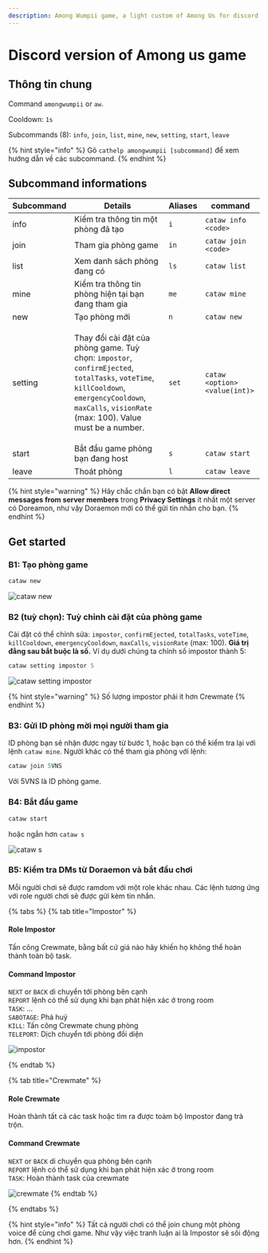 ```yaml
---
description: Among Wumpii game, a light custom of Among Us for discord.
---
```


# Discord version of Among us game

## Thông tin chung

Command `amongwumpii` or `aw`.&#x20;

Cooldown: `1s`

Subcommands (8): `info`, `join`, `list`, `mine`, `new`, `setting`, `start`, `leave`

{% hint style="info" %}
Gõ `cathelp amongwumpii [subcommand]` để xem hướng dẫn về các subcommand.
{% endhint %}

## Subcommand informations

| Subcommand | Details                                                                                                                                                                                                                                                                                                                                                                   | Aliases | command                       |
| ---------- | ------------------------------------------------------------------------------------------------------------------------------------------------------------------------------------------------------------------------------------------------------------------------------------------------------------------------------------------------------------------------- | ------- | ----------------------------- |
| info       | Kiểm tra thông tin một phòng đã tạo                                                                                                                                                                                                                                                                                                                                                   | `i`     | `cataw info <code>`           |
| join       | Tham gia phòng game                                                                                                                                                                                                                                                                                                                                                                 | `in`    | `cataw join <code>`           |
| list       | Xem danh sách phòng đang có                                                                                                                                                                                                                                                                                                                                                      | `ls`    | `cataw list`                  |
| mine       | Kiểm tra thông tin phòng hiện tại bạn đang tham gia                                                                                                                                                                                                                                                                                                                                                   | `me`    | `cataw mine`                  |
| new        | Tạo phòng mới                                                                                                                                                                                                                                                                                                                                                           | `n`     | `cataw new`                   |
| setting    | <p>Thay đổi cài đặt của phòng game. Tuỳ chọn: `impostor`, `confirmEjected`, `totalTasks`, `voteTime`, `killCooldown`, `emergencyCooldown`, `maxCalls`, `visionRate` (max: 100). Value must be a number.</p> | `set`   | `cataw <option> <value(int)>` |
| start      | Bắt đầu game phòng bạn đang host                                                                                                                                                                                                                                                                                                                                                   | `s`     | `cataw start`                 |
| leave      | Thoát phòng                                                                                                                                                                                                                                                                                                                                                                | `l`     | `cataw leave`                 |

{% hint style="warning" %}
Hãy chắc chắn bạn có bật **Allow direct messages from server members** trong **Privacy Settings** ít nhất một server có Doreamon, như vậy Doraemon mới có thể gửi tin nhắn cho bạn.
{% endhint %}

## Get started

### B1: Tạo phòng game

```s
cataw new
```

![cataw new](<../../.gitbook/assets/en\_cataw\_new (1).png>)

### B2 (tuỳ chọn): Tuỳ chỉnh cài đặt của phòng game

Cài đặt có thể chỉnh sửa: `impostor`, `confirmEjected`, `totalTasks`, `voteTime`, `killCooldown`, `emergencyCooldown`, `maxCalls`, `visionRate` (max: 100). **Giá trị đằng sau bắt buộc là số.** Ví dụ dưới chúng ta chỉnh số impostor thành 5:

```s
cataw setting impostor 5
```

![cataw setting impostor](../../.gitbook/assets/en\_cataw\_setting\_1.png)

{% hint style="warning" %}
Số lượng impostor phải ít hơn Crewmate
{% endhint %}

### B3: Gửi ID phòng mời mọi người tham gia

ID phòng bạn sẽ nhận được ngay từ bước 1, hoặc bạn có thể kiểm tra lại với lệnh `cataw mine`. Người khác có thể tham gia phòng với lệnh:

```s
cataw join 5VNS
```

Với 5VNS là ID phòng game.

### B4: Bắt đầu game

```s
cataw start
```

hoặc ngắn hơn `cataw s`

![cataw s](../../.gitbook/assets/en\_cataw\_s.png)

### B5: Kiểm tra DMs từ Doraemon và bắt đầu chơi

Mỗi người chơi sẽ được ramdom với một role khác nhau. Các lệnh tương ứng với role người chơi sẽ được gửi kèm tin nhắn.

{% tabs %}
{% tab title="Impostor" %}

#### Role Impostor

Tấn công Crewmate, bằng bất cứ giá nào hãy khiến họ không thể hoàn thành toàn bộ task.

#### Command Impostor

`NEXT` or `BACK` di chuyển tới phòng bên cạnh\
`REPORT` lệnh có thể sử dụng khi bạn phát hiện xác ở trong room\
`TASK`: ...\
`SABOTAGE`: Phá huỷ\
`KILL`: Tấn công Crewmate chung phòng\
`TELEPORT`: Dịch chuyển tới phòng đối diện

![impostor](../../.gitbook/assets/en\_cataw\_impostor.png)

{% endtab %}

{% tab title="Crewmate" %}

#### Role Crewmate

Hoàn thành tất cả các task hoặc tìm ra được toàm bộ Impostor đang trà trộn.

#### Command Crewmate

`NEXT` or `BACK` di chuyển qua phòng bên cạnh\
`REPORT` lệnh có thể sử dụng khi bạn phát hiện xác ở trong room\
`TASK`: Hoàn thành task của crewmate

![crewmate](../../.gitbook/assets/en\_cataw\_crewmate.png)
{% endtab %}

{% endtabs %}

{% hint style="info" %}
Tất cả người chơi có thể join chung một phòng voice để cùng chơi game. Như vậy việc tranh luận ai là Impostor sẽ sôi động hơn.
{% endhint %}
